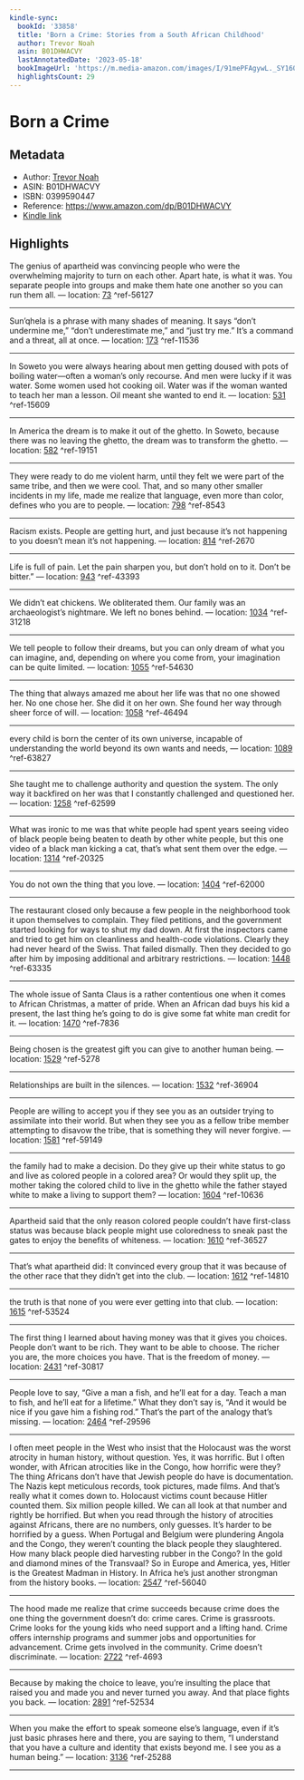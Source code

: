 ```yaml
---
kindle-sync:
  bookId: '33858'
  title: 'Born a Crime: Stories from a South African Childhood'
  author: Trevor Noah
  asin: B01DHWACVY
  lastAnnotatedDate: '2023-05-18'
  bookImageUrl: 'https://m.media-amazon.com/images/I/91mePFAgywL._SY160.jpg'
  highlightsCount: 29
---
```

# Born a Crime
## Metadata
* Author: [Trevor Noah](https://www.amazon.comundefined)
* ASIN: B01DHWACVY
* ISBN: 0399590447
* Reference: https://www.amazon.com/dp/B01DHWACVY
* [Kindle link](kindle://book?action=open&asin=B01DHWACVY)

## Highlights
The genius of apartheid was convincing people who were the overwhelming majority to turn on each other. Apart hate, is what it was. You separate people into groups and make them hate one another so you can run them all. — location: [73](kindle://book?action=open&asin=B01DHWACVY&location=73) ^ref-56127

---
Sun’qhela is a phrase with many shades of meaning. It says “don’t undermine me,” “don’t underestimate me,” and “just try me.” It’s a command and a threat, all at once. — location: [173](kindle://book?action=open&asin=B01DHWACVY&location=173) ^ref-11536

---
In Soweto you were always hearing about men getting doused with pots of boiling water—often a woman’s only recourse. And men were lucky if it was water. Some women used hot cooking oil. Water was if the woman wanted to teach her man a lesson. Oil meant she wanted to end it. — location: [531](kindle://book?action=open&asin=B01DHWACVY&location=531) ^ref-15609

---
In America the dream is to make it out of the ghetto. In Soweto, because there was no leaving the ghetto, the dream was to transform the ghetto. — location: [582](kindle://book?action=open&asin=B01DHWACVY&location=582) ^ref-19151

---
They were ready to do me violent harm, until they felt we were part of the same tribe, and then we were cool. That, and so many other smaller incidents in my life, made me realize that language, even more than color, defines who you are to people. — location: [798](kindle://book?action=open&asin=B01DHWACVY&location=798) ^ref-8543

---
Racism exists. People are getting hurt, and just because it’s not happening to you doesn’t mean it’s not happening. — location: [814](kindle://book?action=open&asin=B01DHWACVY&location=814) ^ref-2670

---
Life is full of pain. Let the pain sharpen you, but don’t hold on to it. Don’t be bitter.” — location: [943](kindle://book?action=open&asin=B01DHWACVY&location=943) ^ref-43393

---
We didn’t eat chickens. We obliterated them. Our family was an archaeologist’s nightmare. We left no bones behind. — location: [1034](kindle://book?action=open&asin=B01DHWACVY&location=1034) ^ref-31218

---
We tell people to follow their dreams, but you can only dream of what you can imagine, and, depending on where you come from, your imagination can be quite limited. — location: [1055](kindle://book?action=open&asin=B01DHWACVY&location=1055) ^ref-54630

---
The thing that always amazed me about her life was that no one showed her. No one chose her. She did it on her own. She found her way through sheer force of will. — location: [1058](kindle://book?action=open&asin=B01DHWACVY&location=1058) ^ref-46494

---
every child is born the center of its own universe, incapable of understanding the world beyond its own wants and needs, — location: [1089](kindle://book?action=open&asin=B01DHWACVY&location=1089) ^ref-63827

---
She taught me to challenge authority and question the system. The only way it backfired on her was that I constantly challenged and questioned her. — location: [1258](kindle://book?action=open&asin=B01DHWACVY&location=1258) ^ref-62599

---
What was ironic to me was that white people had spent years seeing video of black people being beaten to death by other white people, but this one video of a black man kicking a cat, that’s what sent them over the edge. — location: [1314](kindle://book?action=open&asin=B01DHWACVY&location=1314) ^ref-20325

---
You do not own the thing that you love. — location: [1404](kindle://book?action=open&asin=B01DHWACVY&location=1404) ^ref-62000

---
The restaurant closed only because a few people in the neighborhood took it upon themselves to complain. They filed petitions, and the government started looking for ways to shut my dad down. At first the inspectors came and tried to get him on cleanliness and health-code violations. Clearly they had never heard of the Swiss. That failed dismally. Then they decided to go after him by imposing additional and arbitrary restrictions. — location: [1448](kindle://book?action=open&asin=B01DHWACVY&location=1448) ^ref-63335

---
The whole issue of Santa Claus is a rather contentious one when it comes to African Christmas, a matter of pride. When an African dad buys his kid a present, the last thing he’s going to do is give some fat white man credit for it. — location: [1470](kindle://book?action=open&asin=B01DHWACVY&location=1470) ^ref-7836

---
Being chosen is the greatest gift you can give to another human being. — location: [1529](kindle://book?action=open&asin=B01DHWACVY&location=1529) ^ref-5278

---
Relationships are built in the silences. — location: [1532](kindle://book?action=open&asin=B01DHWACVY&location=1532) ^ref-36904

---
People are willing to accept you if they see you as an outsider trying to assimilate into their world. But when they see you as a fellow tribe member attempting to disavow the tribe, that is something they will never forgive. — location: [1581](kindle://book?action=open&asin=B01DHWACVY&location=1581) ^ref-59149

---
the family had to make a decision. Do they give up their white status to go and live as colored people in a colored area? Or would they split up, the mother taking the colored child to live in the ghetto while the father stayed white to make a living to support them? — location: [1604](kindle://book?action=open&asin=B01DHWACVY&location=1604) ^ref-10636

---
Apartheid said that the only reason colored people couldn’t have first-class status was because black people might use coloredness to sneak past the gates to enjoy the benefits of whiteness. — location: [1610](kindle://book?action=open&asin=B01DHWACVY&location=1610) ^ref-36527

---
That’s what apartheid did: It convinced every group that it was because of the other race that they didn’t get into the club. — location: [1612](kindle://book?action=open&asin=B01DHWACVY&location=1612) ^ref-14810

---
the truth is that none of you were ever getting into that club. — location: [1615](kindle://book?action=open&asin=B01DHWACVY&location=1615) ^ref-53524

---
The first thing I learned about having money was that it gives you choices. People don’t want to be rich. They want to be able to choose. The richer you are, the more choices you have. That is the freedom of money. — location: [2431](kindle://book?action=open&asin=B01DHWACVY&location=2431) ^ref-30817

---
People love to say, “Give a man a fish, and he’ll eat for a day. Teach a man to fish, and he’ll eat for a lifetime.” What they don’t say is, “And it would be nice if you gave him a fishing rod.” That’s the part of the analogy that’s missing. — location: [2464](kindle://book?action=open&asin=B01DHWACVY&location=2464) ^ref-29596

---
I often meet people in the West who insist that the Holocaust was the worst atrocity in human history, without question. Yes, it was horrific. But I often wonder, with African atrocities like in the Congo, how horrific were they? The thing Africans don’t have that Jewish people do have is documentation. The Nazis kept meticulous records, took pictures, made films. And that’s really what it comes down to. Holocaust victims count because Hitler counted them. Six million people killed. We can all look at that number and rightly be horrified. But when you read through the history of atrocities against Africans, there are no numbers, only guesses. It’s harder to be horrified by a guess. When Portugal and Belgium were plundering Angola and the Congo, they weren’t counting the black people they slaughtered. How many black people died harvesting rubber in the Congo? In the gold and diamond mines of the Transvaal? So in Europe and America, yes, Hitler is the Greatest Madman in History. In Africa he’s just another strongman from the history books. — location: [2547](kindle://book?action=open&asin=B01DHWACVY&location=2547) ^ref-56040

---
The hood made me realize that crime succeeds because crime does the one thing the government doesn’t do: crime cares. Crime is grassroots. Crime looks for the young kids who need support and a lifting hand. Crime offers internship programs and summer jobs and opportunities for advancement. Crime gets involved in the community. Crime doesn’t discriminate. — location: [2722](kindle://book?action=open&asin=B01DHWACVY&location=2722) ^ref-4693

---
Because by making the choice to leave, you’re insulting the place that raised you and made you and never turned you away. And that place fights you back. — location: [2891](kindle://book?action=open&asin=B01DHWACVY&location=2891) ^ref-52534

---
When you make the effort to speak someone else’s language, even if it’s just basic phrases here and there, you are saying to them, “I understand that you have a culture and identity that exists beyond me. I see you as a human being.” — location: [3136](kindle://book?action=open&asin=B01DHWACVY&location=3136) ^ref-25288

---
